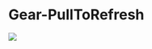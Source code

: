 # Gear-PullToRefresh
[![](https://jitpack.io/v/arman97h/Gear-PullToRefresh.svg)](https://jitpack.io/#arman97h/Gear-PullToRefresh)

